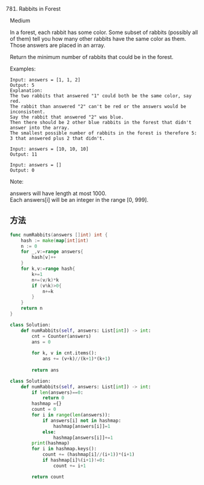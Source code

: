 781. Rabbits in Forest


Medium

In a forest, each rabbit has some color. Some subset of rabbits (possibly all of them) tell you how many other rabbits have the same color as them. Those answers are placed in an array.

Return the minimum number of rabbits that could be in the forest.

Examples:

```
Input: answers = [1, 1, 2]
Output: 5
Explanation:
The two rabbits that answered "1" could both be the same color, say red.
The rabbit than answered "2" can't be red or the answers would be inconsistent.
Say the rabbit that answered "2" was blue.
Then there should be 2 other blue rabbits in the forest that didn't answer into the array.
The smallest possible number of rabbits in the forest is therefore 5: 3 that answered plus 2 that didn't.
```

```
Input: answers = [10, 10, 10]
Output: 11
```

```
Input: answers = []
Output: 0
```

Note:

answers will have length at most 1000.   
Each answers[i] will be an integer in the range [0, 999].


## 方法


```go
func numRabbits(answers []int) int {
	hash := make(map[int]int)
	n := 0
	for _,v:=range answers{
		hash[v]++
	}
	for k,v:=range hash{
		k+=1
		n+=(v/k)*k
		if (v%k)>0{
			n+=k
		}
	}
	return n
}

```


```python
class Solution:
    def numRabbits(self, answers: List[int]) -> int:
        cnt = Counter(answers)
        ans = 0
        
        for k, v in cnt.items():
            ans += (v+k)//(k+1)*(k+1)
        
        return ans
```


```python
class Solution:
    def numRabbits(self, answers: List[int]) -> int:
        if len(answers)==0:
            return 0
        hashmap ={}
        count = 0
        for i in range(len(answers)):
            if answers[i] not in hashmap:
                hashmap[answers[i]]=1
            else:
                hashmap[answers[i]]+=1
        print(hashmap)
        for i in hashmap.keys():
            count += (hashmap[i]//(i+1))*(i+1)
            if hashmap[i]%(i+1)!=0:
                count += i+1

        return count
```